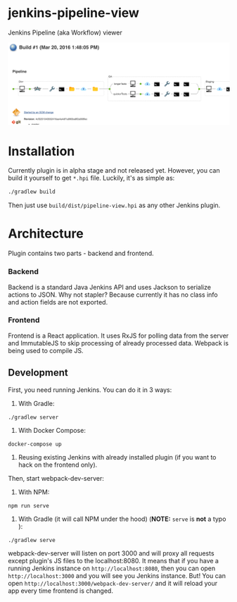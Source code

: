 # jenkins-pipeline-view
Jenkins Pipeline (aka Workflow) viewer

![screenshot](docs/screenshot.png)

# Installation
Currently plugin is in alpha stage and not released yet. However, you can build it yourself to get `*.hpi` file. Luckily, it's as simple as:

```bash
./gradlew build
```

Then just use `build/dist/pipeline-view.hpi` as any other Jenkins plugin.

# Architecture
Plugin contains two parts - backend and frontend.

### Backend
Backend is a standard Java Jenkins API and uses Jackson to serialize actions to JSON. Why not stapler? Because currently it has no class info and action fields are not exported.

### Frontend
Frontend is a React application. It uses RxJS for polling data from the server and ImmutableJS to skip processing of already processed data. Webpack is being used to compile JS.


## Development
First, you need running Jenkins. You can do it in 3 ways:
1. With Gradle:
```
./gradlew server
```
1. With Docker Compose:
```
docker-compose up
```
1. Reusing existing Jenkins with already installed plugin (if you want to hack on the frontend only).

Then, start webpack-dev-server:
1. With NPM:
```
npm run serve
```
1. With Gradle (it will call NPM under the hood) (**NOTE:** `serve` is **not** a typo ):
```
./gradlew serve
```

webpack-dev-server will listen on port 3000 and will proxy all requests except plugin's JS files to the localhost:8080. It means that if you have a running Jenkins instance on `http://localhost:8080`, then you can open `http://localhost:3000` and you will see you Jenkins instance. But! You can open `http://localhost:3000/webpack-dev-server/` and it will reload your app every time frontend is changed.